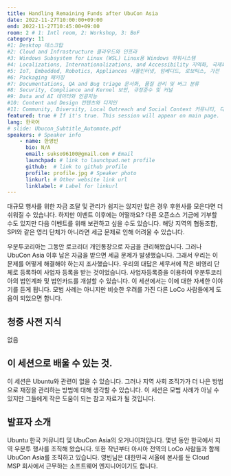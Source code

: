 ```yaml
---
title: Handling Remaining Funds after UbuCon Asia
date: 2022-11-27T10:00:00+09:00
end: 2022-11-27T10:45:00+09:00
room: 2 # 1: Intl room, 2: Workshop, 3: BoF
category: 11
#1: Desktop 데스크탑
#2: Cloud and Infrastructure 클라우드와 인프라
#3: Windows Subsystem for Linux (WSL) Linux용 Windows 하위시스템
#4: Localizations, Internationalizations, and Accessibility 지역화, 국제화 및 접근성
#5: IoT, Embedded, Robotics, Appliances 사물인터넷, 임베디드, 로보틱스, 가전
#6: Packaging 패키징
#7: Documentations, QA and Bug triage 문서화, 품질 관리 및 버그 분류
#8: Security, Compliance and Kernel 보안, 규정준수 및 커널
#9: Data and AI 데이터와 인공지능
#10: Content and Design 컨텐츠와 디지인
#11: Community, Diversity, Local Outreach and Social Context 커뮤니티, 다양성, 지역 사회 협력과 사회적 관점
featured: true # If it's true. This session will appear on main page.
lang: 한국어
# slide: Ubucon_Subtitle_Automate.pdf
speakers: # Speaker info
    - name: 한영빈
      bio: N/A
      email: sukso96100@gmail.com # Email
      launchpad: # link to launchpad.net profile
      github:  # link to github profile
      profile: profile.jpg # Speaker photo
      linkurl: # Other website link url
      linklabel: # Label for linkurl
---
```


대규모 행사를 위한 자금 조달 및 관리가 쉽지는 않지만 많은 경우 후원사를 모은다면 더 쉬워질 수 있습니다. 
하지만 이벤트 이후에는 어떨까요? 다른 오픈소스 기금에 기부할 수도 있지만 다음 이벤트를 위해 보관하고 싶을 수도 있습니다.  해당 지역의 협동조합, SPI와 같은 영리 단체가 아니라면 세금 문제로 인해 어려울 수 있습니다.

우분투코리아는 그동안 로코리더 개인통장으로 자금을 관리해왔습니다.  그러나 UbuCon Asia 이후 남은 자금을 받으면 세금 문제가 발생했습니다.
그래서 우리는 이 문제를 어떻게 해결해야 하는지 조사했습니다. 우리의 대답은 세무서에 작은 비영리 단체로 등록하여 사업자 등록을 받는 것이었습니다.  사업자등록증을 이용하여 우분투코리아의 법인계좌 및 법인카드를 개설할 수 있습니다.
이 세션에서는 이에 대한 자세한 이야기를 듣게 됩니다.  모범 사례는 아니지만 비슷한 우려를 가진 다른 LoCo 사람들에게 도움이 되었으면 합니다.

## 청중 사전 지식
없음

## 이 세션으로 배울 수 있는 것.
이 세션은 Ubuntu와 관련이 없을 수 있습니다.  그러나 지역 사회 조직가가 더 나은 방법으로 재정을 관리하는 방법에 대해 생각할 수 있습니다.  이 세션은 모범 사례가 아닐 수 있지만 그들에게 작은 도움이 되는 참고 자료가 될 것입니다.

## 발표자 소개
Ubuntu 한국 커뮤니티 및 UbuCon Asia의 오거나이저입니다. 몇년 동안 한국에서 지역 우분투 행사를 조직해 왔습니다. 
또한 작년부터 아시아 전역의 LoCo 사람들과 함께 UbuCon Asia를 조직하고 있습니다. 영빈님은 대한민국 서울에 본사를 둔 Cloud MSP 회사에서 근무하는 소프트웨어 엔지니어이기도 합니다.